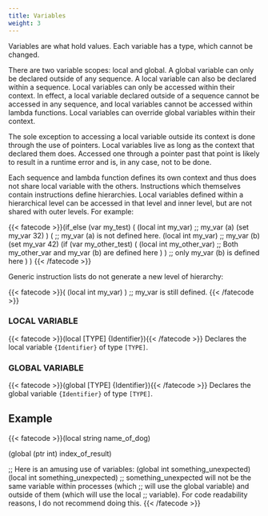 ```yaml
---
title: Variables
weight: 3
---
```

Variables are what hold values. Each variable has a type, which cannot be
changed.

There are two variable scopes: local and global. A global variable can only be
declared outside of any sequence. A local variable can also be declared within a
sequence. Local variables can only be accessed within their context. In effect,
a local variable declared outside of a sequence cannot be accessed in any
sequence, and local variables cannot be accessed within lambda functions. Local
variables can override global variables within their context.

The sole exception to accessing a local variable outside its context is done
through the use of pointers. Local variables live as long as the context
that declared them does. Accessed one through a pointer past that point is
likely to result in a runtime error and is, in any case, not to be done.

Each sequence and lambda function defines its own context and thus does not
share local variable with the others. Instructions which themselves contain
instructions define hierarchies. Local variables defined within a hierarchical
level can be accessed in that level and inner level, but are not shared with
outer levels. For example:

{{< fatecode >}}(if_else (var my_test)
   (
      (local int my_var) ;; my_var (a)
      (set my_var 32)
   )
   (
      ;; my_var (a) is not defined here.
      (local int my_var) ;; my_var (b)
      (set my_var 42)
      (if (var my_other_test)
         (
            (local int my_other_var)
            ;; Both my_other_var and my_var (b) are defined here
         )
      )
      ;; only my_var (b) is defined here
   )
)
{{< /fatecode >}}

Generic instruction lists do not generate a new level of hierarchy:

{{< fatecode >}}(
   (local int my_var)
)
;; my_var is still defined.
{{< /fatecode >}}

### LOCAL VARIABLE
{{< fatecode >}}(local [TYPE] {Identifier}){{< /fatecode >}}
Declares the local variable `{Identifier}` of type `[TYPE]`.

### GLOBAL VARIABLE
{{< fatecode >}}(global [TYPE] {Identifier}){{< /fatecode >}}
Declares the global variable `{Identifier}` of type `[TYPE]`.

## Example
{{< fatecode >}}(local string name_of_dog)

(global (ptr int) index_of_result)

;; Here is an amusing use of variables:
(global int something_unexpected)
(local int something_unexpected)
;; something_unexpected will not be the same variable within processes (which
;; will use the global variable) and outside of them (which will use the local
;; variable). For code readability reasons, I do not recommend doing this.
{{< /fatecode >}}
